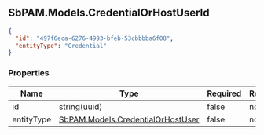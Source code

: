 
<h2 id="tocS_SbPAM.Models.CredentialOrHostUserId">SbPAM.Models.CredentialOrHostUserId</h2>

<a id="schemasbpam.models.credentialorhostuserid"></a>
<a id="schema_SbPAM.Models.CredentialOrHostUserId"></a>
<a id="tocSsbpam.models.credentialorhostuserid"></a>
<a id="tocssbpam.models.credentialorhostuserid"></a>

```json
{
  "id": "497f6eca-6276-4993-bfeb-53cbbbba6f08",
  "entityType": "Credential"
}

```

### Properties

|Name|Type|Required|Restrictions|Description|
|---|---|---|---|---|
|id|string(uuid)|false|none|none|
|entityType|[SbPAM.Models.CredentialOrHostUser](#schemasbpam.models.credentialorhostuser)|false|none|none|


